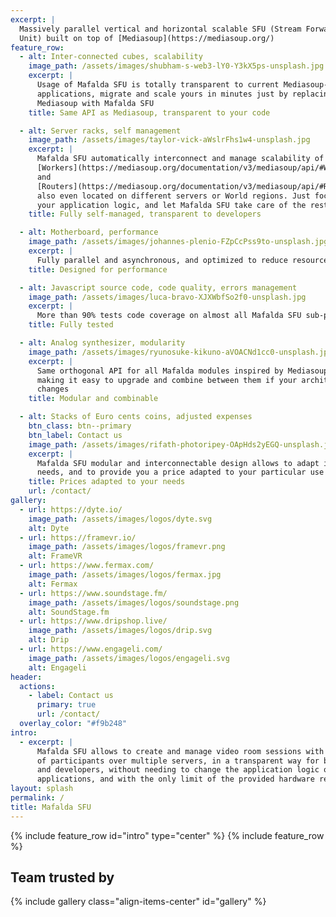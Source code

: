 ```yaml
---
excerpt: |
  Massively parallel vertical and horizontal scalable SFU (Stream Forwarding
  Unit) built on top of [Mediasoup](https://mediasoup.org/)
feature_row:
  - alt: Inter-connected cubes, scalability
    image_path: /assets/images/shubham-s-web3-lY0-Y3kX5ps-unsplash.jpg
    excerpt: |
      Usage of Mafalda SFU is totally transparent to current Mediasoup-based
      applications, migrate and scale yours in minutes just by replacing
      Mediasoup with Mafalda SFU
    title: Same API as Mediasoup, transparent to your code

  - alt: Server racks, self management
    image_path: /assets/images/taylor-vick-aWslrFhs1w4-unsplash.jpg
    excerpt: |
      Mafalda SFU automatically interconnect and manage scalability of Mediasoup
      [Workers](https://mediasoup.org/documentation/v3/mediasoup/api/#Worker)
      and
      [Routers](https://mediasoup.org/documentation/v3/mediasoup/api/#Router),
      also even located on different servers or World regions. Just focus on
      your application logic, and let Mafalda SFU take care of the rest
    title: Fully self-managed, transparent to developers

  - alt: Motherboard, performance
    image_path: /assets/images/johannes-plenio-FZpCcPss9to-unsplash.jpg
    excerpt: |
      Fully parallel and asynchronous, and optimized to reduce resources usage
    title: Designed for performance

  - alt: Javascript source code, code quality, errors management
    image_path: /assets/images/luca-bravo-XJXWbfSo2f0-unsplash.jpg
    excerpt: |
      More than 90% tests code coverage on almost all Mafalda SFU sub-projects
    title: Fully tested

  - alt: Analog synthesizer, modularity
    image_path: /assets/images/ryunosuke-kikuno-aVOACNd1cc0-unsplash.jpg
    excerpt: |
      Same orthogonal API for all Mafalda modules inspired by Mediasoup design,
      making it easy to upgrade and combine between them if your architecture
      changes
    title: Modular and combinable

  - alt: Stacks of Euro cents coins, adjusted expenses
    btn_class: btn--primary
    btn_label: Contact us
    image_path: /assets/images/rifath-photoripey-OApHds2yEGQ-unsplash.jpg
    excerpt: |
      Mafalda SFU modular and interconnectable design allows to adapt it to your
      needs, and to provide you a price adapted to your particular use case
    title: Prices adapted to your needs
    url: /contact/
gallery:
  - url: https://dyte.io/
    image_path: /assets/images/logos/dyte.svg
    alt: Dyte
  - url: https://framevr.io/
    image_path: /assets/images/logos/framevr.png
    alt: FrameVR
  - url: https://www.fermax.com/
    image_path: /assets/images/logos/fermax.jpg
    alt: Fermax
  - url: https://www.soundstage.fm/
    image_path: /assets/images/logos/soundstage.png
    alt: SoundStage.fm
  - url: https://www.dripshop.live/
    image_path: /assets/images/logos/drip.svg
    alt: Drip
  - url: https://www.engageli.com/
    image_path: /assets/images/logos/engageli.svg
    alt: Engageli
header:
  actions:
    - label: Contact us
      primary: true
      url: /contact/
  overlay_color: "#f9b248"
intro:
  - excerpt: |
      Mafalda SFU allows to create and manage video room sessions with thousands
      of participants over multiple servers, in a transparent way for both users
      and developers, without needing to change the application logic of current
      applications, and with the only limit of the provided hardware resources.
layout: splash
permalink: /
title: Mafalda SFU
---
```


{% include feature_row id="intro" type="center" %}
{% include feature_row %}

## Team trusted by

<style type="text/css">
  .align-items-center {
    align-items: center;
  }
</style>

{% include gallery class="align-items-center" id="gallery" %}
